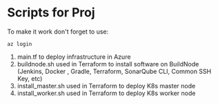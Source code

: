 # Scripts for Proj

To make it work don't forget to use:
   
    az login


1) main.tf to deploy infrastructure in Azure
2) buildnode.sh used in Terraform to install software on BuildNode (Jenkins, Docker , Gradle, Terraform, SonarQube CLI, Common SSH Key, etc)
3) install_master.sh used in Terraform to deploy K8s master node
4) install_worker.sh used in Terraform to deploy K8s worker node
